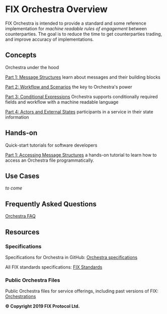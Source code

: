 # FIX Orchestra Overview

FIX Orchestra is intended to provide a standard and some reference implementation for *machine readable rules of engagement* between counterparties. The goal is to reduce the time to get counterparties trading, and improve accuracy of implementations.

## Concepts
Orchestra under the hood

[Part 1: Message Structures](https://github.com/FIXTradingCommunity/fix-orchestra/wiki/Concepts-Part1-MessageStructures) learn about messages and their building blocks

[Part 2: Workflow and Scenarios](https://github.com/FIXTradingCommunity/fix-orchestra/wiki/Concepts-Part2-Workflow-and-Scenarios) the key to Orchestra's power

[Part 3: Conditional Expressions](https://github.com/FIXTradingCommunity/fix-orchestra/wiki/Concepts-Part3-Conditional-Expressions) Orchestra supports conditionally required fields and workflow with a machine readable language

[Part 4: Actors and External States](https://github.com/FIXTradingCommunity/fix-orchestra/wiki/Concepts-Part4-Actors-And-External-States) participants in a service in their state information

<!--
Part 5: Service Offerings and Session Configurations *to come*
-->

## Hands-on

Quick-start tutorials for software developers

[Part 1: Accessing Message Structures](https://github.com/FIXTradingCommunity/fix-orchestra/wiki/Hands-on-Part1-Accessing-Message-Structures) a hands-on tutorial to learn how to access an Orchestra file programmatically.

## Use Cases
*to come*

## Frequently Asked Questions

[Orchestra FAQ](https://github.com/FIXTradingCommunity/fix-orchestra/wiki/Orchestra-FAQ)

## Resources

### Specifications

Specifications for Orchestra in GitHub: [Orchestra specifications](https://github.com/FIXTradingCommunity/fix-orchestra-spec)

All FIX standards specifications: [FIX Standards](https://www.fixtrading.org/standards/)

### Public Orchestra Files

Public Orchestra files for service offerings, including past versions of FIX: [Orchestrations](https://github.com/FIXTradingCommunity/orchestrations)

**© Copyright 2019 FIX Protocol Ltd.**